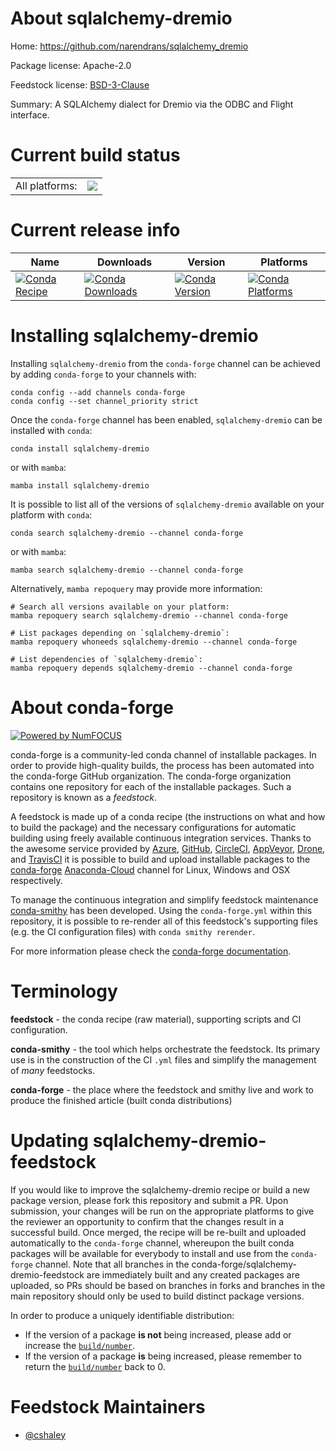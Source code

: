 About sqlalchemy-dremio
=======================

Home: https://github.com/narendrans/sqlalchemy_dremio

Package license: Apache-2.0

Feedstock license: [BSD-3-Clause](https://github.com/conda-forge/sqlalchemy-dremio-feedstock/blob/main/LICENSE.txt)

Summary: A SQLAlchemy dialect for Dremio via the ODBC and Flight interface.

Current build status
====================


<table><tr><td>All platforms:</td>
    <td>
      <a href="https://dev.azure.com/conda-forge/feedstock-builds/_build/latest?definitionId=17134&branchName=main">
        <img src="https://dev.azure.com/conda-forge/feedstock-builds/_apis/build/status/sqlalchemy-dremio-feedstock?branchName=main">
      </a>
    </td>
  </tr>
</table>

Current release info
====================

| Name | Downloads | Version | Platforms |
| --- | --- | --- | --- |
| [![Conda Recipe](https://img.shields.io/badge/recipe-sqlalchemy--dremio-green.svg)](https://anaconda.org/conda-forge/sqlalchemy-dremio) | [![Conda Downloads](https://img.shields.io/conda/dn/conda-forge/sqlalchemy-dremio.svg)](https://anaconda.org/conda-forge/sqlalchemy-dremio) | [![Conda Version](https://img.shields.io/conda/vn/conda-forge/sqlalchemy-dremio.svg)](https://anaconda.org/conda-forge/sqlalchemy-dremio) | [![Conda Platforms](https://img.shields.io/conda/pn/conda-forge/sqlalchemy-dremio.svg)](https://anaconda.org/conda-forge/sqlalchemy-dremio) |

Installing sqlalchemy-dremio
============================

Installing `sqlalchemy-dremio` from the `conda-forge` channel can be achieved by adding `conda-forge` to your channels with:

```
conda config --add channels conda-forge
conda config --set channel_priority strict
```

Once the `conda-forge` channel has been enabled, `sqlalchemy-dremio` can be installed with `conda`:

```
conda install sqlalchemy-dremio
```

or with `mamba`:

```
mamba install sqlalchemy-dremio
```

It is possible to list all of the versions of `sqlalchemy-dremio` available on your platform with `conda`:

```
conda search sqlalchemy-dremio --channel conda-forge
```

or with `mamba`:

```
mamba search sqlalchemy-dremio --channel conda-forge
```

Alternatively, `mamba repoquery` may provide more information:

```
# Search all versions available on your platform:
mamba repoquery search sqlalchemy-dremio --channel conda-forge

# List packages depending on `sqlalchemy-dremio`:
mamba repoquery whoneeds sqlalchemy-dremio --channel conda-forge

# List dependencies of `sqlalchemy-dremio`:
mamba repoquery depends sqlalchemy-dremio --channel conda-forge
```


About conda-forge
=================

[![Powered by
NumFOCUS](https://img.shields.io/badge/powered%20by-NumFOCUS-orange.svg?style=flat&colorA=E1523D&colorB=007D8A)](https://numfocus.org)

conda-forge is a community-led conda channel of installable packages.
In order to provide high-quality builds, the process has been automated into the
conda-forge GitHub organization. The conda-forge organization contains one repository
for each of the installable packages. Such a repository is known as a *feedstock*.

A feedstock is made up of a conda recipe (the instructions on what and how to build
the package) and the necessary configurations for automatic building using freely
available continuous integration services. Thanks to the awesome service provided by
[Azure](https://azure.microsoft.com/en-us/services/devops/), [GitHub](https://github.com/),
[CircleCI](https://circleci.com/), [AppVeyor](https://www.appveyor.com/),
[Drone](https://cloud.drone.io/welcome), and [TravisCI](https://travis-ci.com/)
it is possible to build and upload installable packages to the
[conda-forge](https://anaconda.org/conda-forge) [Anaconda-Cloud](https://anaconda.org/)
channel for Linux, Windows and OSX respectively.

To manage the continuous integration and simplify feedstock maintenance
[conda-smithy](https://github.com/conda-forge/conda-smithy) has been developed.
Using the ``conda-forge.yml`` within this repository, it is possible to re-render all of
this feedstock's supporting files (e.g. the CI configuration files) with ``conda smithy rerender``.

For more information please check the [conda-forge documentation](https://conda-forge.org/docs/).

Terminology
===========

**feedstock** - the conda recipe (raw material), supporting scripts and CI configuration.

**conda-smithy** - the tool which helps orchestrate the feedstock.
                   Its primary use is in the construction of the CI ``.yml`` files
                   and simplify the management of *many* feedstocks.

**conda-forge** - the place where the feedstock and smithy live and work to
                  produce the finished article (built conda distributions)


Updating sqlalchemy-dremio-feedstock
====================================

If you would like to improve the sqlalchemy-dremio recipe or build a new
package version, please fork this repository and submit a PR. Upon submission,
your changes will be run on the appropriate platforms to give the reviewer an
opportunity to confirm that the changes result in a successful build. Once
merged, the recipe will be re-built and uploaded automatically to the
`conda-forge` channel, whereupon the built conda packages will be available for
everybody to install and use from the `conda-forge` channel.
Note that all branches in the conda-forge/sqlalchemy-dremio-feedstock are
immediately built and any created packages are uploaded, so PRs should be based
on branches in forks and branches in the main repository should only be used to
build distinct package versions.

In order to produce a uniquely identifiable distribution:
 * If the version of a package **is not** being increased, please add or increase
   the [``build/number``](https://docs.conda.io/projects/conda-build/en/latest/resources/define-metadata.html#build-number-and-string).
 * If the version of a package **is** being increased, please remember to return
   the [``build/number``](https://docs.conda.io/projects/conda-build/en/latest/resources/define-metadata.html#build-number-and-string)
   back to 0.

Feedstock Maintainers
=====================

* [@cshaley](https://github.com/cshaley/)

